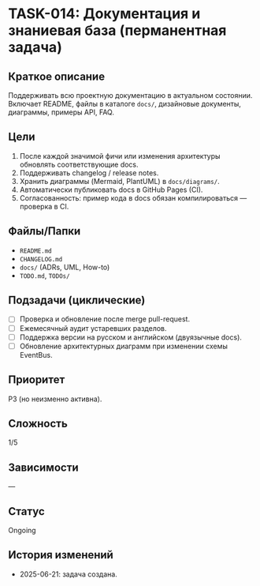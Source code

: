 # TASK-014: Документация и знаниевая база (перманентная задача)

## Краткое описание
Поддерживать всю проектную документацию в актуальном состоянии. Включает README, файлы в каталоге `docs/`, дизайновые документы, диаграммы, примеры API, FAQ.

## Цели
1. После каждой значимой фичи или изменения архитектуры обновлять соответствующие docs.
2. Поддерживать changelog / release notes.
3. Хранить диаграммы (Mermaid, PlantUML) в `docs/diagrams/`.
4. Автоматически публиковать docs в GitHub Pages (CI).
5. Согласованность: пример кода в docs обязан компилироваться — проверка в CI.

## Файлы/Папки
- `README.md`
- `CHANGELOG.md`
- `docs/` (ADRs, UML, How-to)
- `TODO.md`, `TODOs/`

## Подзадачи (циклические)
- [ ] Проверка и обновление после merge pull-request.
- [ ] Ежемесячный аудит устаревших разделов.
- [ ] Поддержка версии на русском и английском (двуязычные docs).
- [ ] Обновление архитектурных диаграмм при изменении схемы EventBus.

## Приоритет
P3 (но неизменно активна).

## Сложность
1/5

## Зависимости
—

## Статус
Ongoing

## История изменений
- 2025-06-21: задача создана. 